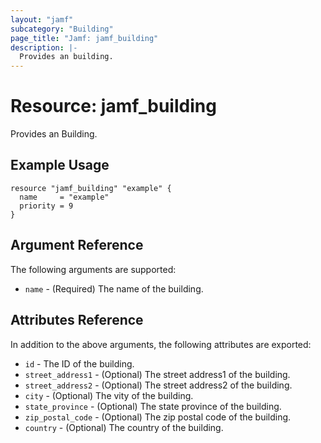 ```yaml
---
layout: "jamf"
subcategory: "Building"
page_title: "Jamf: jamf_building"
description: |-
  Provides an building.
---
```


# Resource: jamf_building

Provides an Building.

## Example Usage

```hcl
resource "jamf_building" "example" {
  name     = "example"
  priority = 9
}
```

## Argument Reference

The following arguments are supported:

* `name` - (Required) The name of the building.

## Attributes Reference

In addition to the above arguments, the following attributes are exported:

* `id` - The ID of the building.
* `street_address1` - (Optional) The street address1 of the building.
* `street_address2` - (Optional) The street address2 of the building.
* `city` - (Optional) The vity of the building.
* `state_province` - (Optional) The state province of the building. 
* `zip_postal_code` - (Optional) The zip postal code of the building.
* `country` - (Optional) The country of the building.
